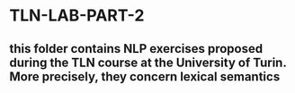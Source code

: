 # TLN-LAB-PART-2
## this folder contains NLP exercises proposed during the TLN course at the University of Turin. More precisely, they concern lexical semantics

